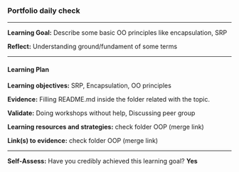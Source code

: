### Portfolio daily check

--------------------------------------------------

**Learning Goal:**
Describe some basic OO principles like encapsulation, SRP

**Reflect:** Understanding ground/fundament of some terms  

--------------------------------------------------------------

#### Learning Plan

**Learning objectives:** SRP, Encapsulation, OO principles

**Evidence:** Filling README.md inside the folder related with the topic.

**Validate:** Doing workshops without help, Discussing peer group

**Learning resources and strategies:** check folder OOP (merge link)

**Link(s) to evidence:** check folder OOP (merge link)

-----------------------------------------------------
**Self-Assess:** Have you credibly achieved this learning goal?
**Yes**
